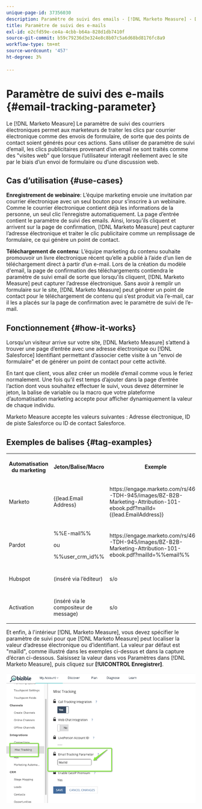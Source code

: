 ```yaml
---
unique-page-id: 37356030
description: Paramètre de suivi des emails - [!DNL Marketo Measure] - Documentation du produit
title: Paramètre de suivi des e-mails
exl-id: e2cfd59e-ce4a-4cbb-b64a-828d1db7410f
source-git-commit: b59c79236d3e324e8c8b07c5a6d68bd8176fc8a9
workflow-type: tm+mt
source-wordcount: '457'
ht-degree: 3%

---
```


# Paramètre de suivi des e-mails {#email-tracking-parameter}

Le [!DNL Marketo Measure] Le paramètre de suivi des courriers électroniques permet aux marketeurs de traiter les clics par courrier électronique comme des envois de formulaire, de sorte que des points de contact soient générés pour ces actions. Sans utiliser de paramètre de suivi d’email, les clics publicitaires provenant d’un email ne sont traités comme des &quot;visites web&quot; que lorsque l’utilisateur interagit réellement avec le site par le biais d’un envoi de formulaire ou d’une discussion web.

## Cas d’utilisation  {#use-cases}

**Enregistrement de webinaire**: L’équipe marketing envoie une invitation par courrier électronique avec un seul bouton pour s’inscrire à un webinaire. Comme le courrier électronique contient déjà les informations de la personne, un seul clic l’enregistre automatiquement. La page d’entrée contient le paramètre de suivi des emails. Ainsi, lorsqu’ils cliquent et arrivent sur la page de confirmation, [!DNL Marketo Measure] peut capturer l’adresse électronique et traiter le clic publicitaire comme un remplissage de formulaire, ce qui génère un point de contact.

**Téléchargement de contenu**: L’équipe marketing du contenu souhaite promouvoir un livre électronique récent qu’elle a publié à l’aide d’un lien de téléchargement direct à partir d’un e-mail. Lors de la création du modèle d&#39;email, la page de confirmation des téléchargements contiendra le paramètre de suivi email de sorte que lorsqu&#39;ils cliquent, [!DNL Marketo Measure] peut capturer l’adresse électronique. Sans avoir à remplir un formulaire sur le site, [!DNL Marketo Measure] peut générer un point de contact pour le téléchargement de contenu qui s’est produit via l’e-mail, car il les a placés sur la page de confirmation avec le paramètre de suivi de l’e-mail.

## Fonctionnement {#how-it-works}

Lorsqu’un visiteur arrive sur votre site, [!DNL Marketo Measure] s’attend à trouver une page d’entrée avec une adresse électronique ou [!DNL Salesforce] Identifiant permettant d’associer cette visite à un &quot;envoi de formulaire&quot; et de générer un point de contact pour cette activité.

En tant que client, vous allez créer un modèle d’email comme vous le feriez normalement. Une fois qu’il est temps d’ajouter dans la page d’entrée l’action dont vous souhaitez effectuer le suivi, vous devez déterminer le jeton, la balise de variable ou la macro que votre plateforme d’automatisation marketing accepte pour afficher dynamiquement la valeur de chaque individu.

Marketo Measure accepte les valeurs suivantes : Adresse électronique, ID de piste Salesforce ou ID de contact Salesforce.

## Exemples de balises {#tag-examples}

<table> 
 <colgroup> 
  <col> 
  <col> 
  <col> 
  <col> 
 </colgroup> 
 <tbody> 
  <tr> 
   <th><p>Automatisation du marketing</p></th> 
   <th><p>Jeton/Balise/Macro </p></th> 
   <th><p>Exemple</p></th> 
   <th><p>Matériel de support</p></th> 
  </tr> 
  <tr> 
   <td><p>Marketo</p></td> 
   <td><p>{{lead.Email Address} </p></td> 
   <td><p>https://engage.marketo.com/rs/460-TDH-945/images/BZ-B2B-Marketing-Attribution-101-ebook.pdf?mailId={{lead.EmailAddress}}</p></td> 
   <td><p>https://docs.marketo.com/display/public/DOCS/Tokens+Overview#TokensOverview-PersonTokens</p></td> 
  </tr> 
  <tr> 
   <td><p>Pardot</p></td> 
   <td><p>%%E-mail%% </p><p>ou</p><p>%%user_crm_id%%</p></td> 
   <td><p>https://engage.marketo.com/rs/460-TDH-945/images/BZ-B2B-Marketing-Attribution-101-ebook.pdf?mailId=%%email%%</p></td> 
   <td><p>https://help.salesforce.com/articleView?id=pardot_variable_tags_reference.htm&amp;type=5</p></td> 
  </tr> 
  <tr> 
   <td><p>Hubspot</p></td> 
   <td><p>(inséré via l’éditeur)</p></td> 
   <td><p>s/o</p></td> 
   <td><p>https://knowledge.hubspot.com/cos-general/how-to-use-personalization-with-your-content</p></td> 
  </tr> 
  <tr> 
   <td><p>Activation</p></td> 
   <td><p>(inséré via le compositeur de message)</p></td> 
   <td><p>s/o</p></td> 
   <td><p>https://connect.act-on.com/hc/en-us/articles/360033436074-How-to-Personalize-Email-Content-with-CRM-Data</p></td> 
  </tr> 
 </tbody> 
</table>

Et enfin, à l&#39;intérieur [!DNL Marketo Measure], vous devez spécifier le paramètre de suivi pour que [!DNL Marketo Measure] peut localiser la valeur d’adresse électronique ou d’identifiant. La valeur par défaut est &quot;mailId&quot;, comme illustré dans les exemples ci-dessus et dans la capture d’écran ci-dessous. Saisissez la valeur dans vos Paramètres dans [!DNL Marketo Measure], puis cliquez sur **[!UICONTROL Enregistrer]**.

![](assets/one.png)
